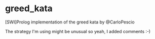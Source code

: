 # greed_kata
[SWI]Prolog implementation of the greed kata by @CarloPescio

The strategy I'm using might be unusual so yeah, I added comments :-)
